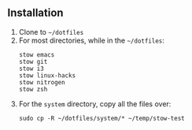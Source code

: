 ## Installation

1. Clone to `~/dotfiles`
2. For most directories, while in the `~/dotfiles`:
    ```
    stow emacs
    stow git
    stow i3
    stow linux-hacks
    stow nitrogen
    stow zsh
    ```
4. For the `system` directory, copy all the files over:
    ```
    sudo cp -R ~/dotfiles/system/* ~/temp/stow-test
    ```
